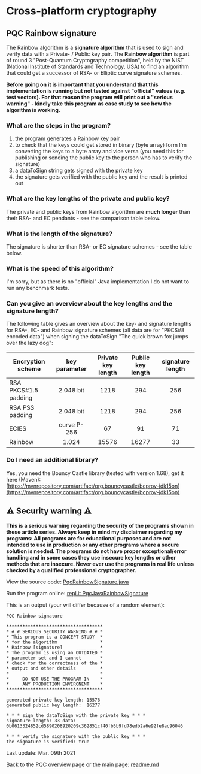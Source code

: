 # Cross-platform cryptography

## PQC Rainbow signature

The Rainbow algorithm is a **signature algorithm** that is used to sign and verify data with a Private- / Public key pair. The **Rainbow algorithm** is part of round 3 "Post-Quantum Cryptography competition", held by the NIST (National Institute of Standards and Technology, USA) to find an algorithm that could get a successor of RSA- or Elliptic curve signature schemes.

**Before going on it is important that you understand that this implementation is running but not tested against "official" values (e.g. test vectors). For that reason the program will print out a "serious warning" - kindly take this program as case study to see how the algorithm is working.**

### What are the steps in the program?

1. the program generates a Rainbow key pair
2. to check that the keys could get stored in binary (byte array) form I'm converting the keys to a byte array and vice versa (you need this for publishing or sending the public key to the person who has to verify the signature)
3. a dataToSign string gets signed with the private key
4. the signature gets verified with the public key and the result is printed out

### What are the key lengths of the private and public key?

The private and public keys from Rainbow algorithm are **much longer** than their RSA- and EC pendants - see the comparison table below.

### What is the length of the signature?

The signature is shorter than RSA- or EC signature schemes - see the table below.

### What is the speed of this algorithm?

I'm sorry, but as there is no "official" Java implementation I do not want to run any benchmark tests. 

### Can you give an overview about the key lengths and the signature length?

The following table gives an overview about the key- and signature lengths for RSA-, EC- and Rainbow signature schemes (all data are for "PKCS#8 encoded data") when signing the dataToSign "The quick brown fox jumps over the lazy dog": 

| Encryption scheme | key parameter | Private key length | Public key length | signature length |
| ------ | :---: | :----: | :---: | :----: |
| RSA PKCS#1.5 padding| 2.048 bit | 1218 | 294 | 256 |
| RSA PSS padding| 2.048 bit | 1218 | 294 | 256 |
| ECIES  | curve P-256 | 67 | 91 | 71 |
| Rainbow | 1.024 | 15576 | 16277 | 33 |


### Do I need an additional library?

Yes, you need the Bouncy Castle library (tested with version 1.68), get it here (Maven): [https://mvnrepository.com/artifact/org.bouncycastle/bcprov-jdk15on](https://mvnrepository.com/artifact/org.bouncycastle/bcprov-jdk15on)

## :warning: Security warning :warning:

**This is a serious warning regarding the security of the programs shown in these article series.  Always keep in mind my disclaimer regarding my programs: All programs are for educational purposes and are not intended to use in production or any other programs where a  secure solution is needed. The programs do not have proper exceptional/error handling and in some cases they use insecure key lengths or other methods that are insecure. Never ever use the programs in real life unless checked by a qualified professional cryptographer.**

View the source code: [PqcRainbowSignature.java](../PostQuantumCryptography/RainbowSignature/PqcRainbowSignature.java)

Run the program online: [repl.it PqcJavaRainbowSignature](https://repl.it/@javacrypto/PqcJavaRainbowSignature#Main.java/)

This is an output (your will differ because of a random element):

```plaintext
PQC Rainbow signature

************************************
* # # SERIOUS SECURITY WARNING # # *
* This program is a CONCEPT STUDY  *
* for the algorithm                *
* Rainbow [signature]              *
* The program is using an OUTDATED *
* parameter set and I cannot       *
* check for the correctness of the *
* output and other details         *
*                                  *
*     DO NOT USE THE PROGRAM IN    *
*     ANY PRODUCTION ENVIRONENT    *
************************************

generated private key length: 15576
generated public key length:  16277

* * * sign the dataToSign with the private key * * *
signature length: 33 data:
0b0613324852cd5890208920209c362851cf40fb5b9fd78edb2a6e92fe8ac96046

* * * verify the signature with the public key * * *
the signature is verified: true

```

Last update: Mar. 09th 2021

Back to the [PQC overview page](pqc_overview.md) or the main page: [readme.md](../readme.md)